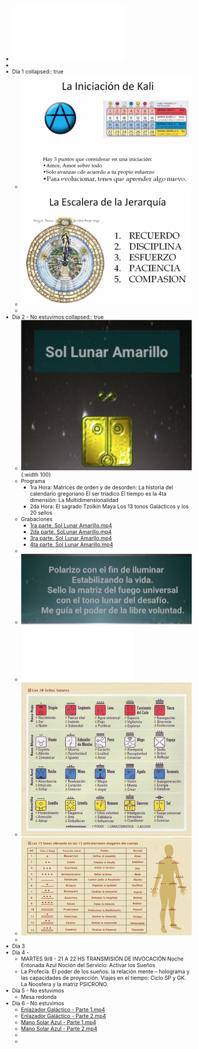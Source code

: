 - ![Programa Circulo Tormenta.pdf](../assets/Programa_Circulo_Tormenta_1659939814239_0.pdf)
-
- Día 1
  collapsed:: true
	- ![Screen Shot 2022-08-05 at 21.54.33.png](../assets/Screen_Shot_2022-08-05_at_21.54.33_1659940138285_0.png)
	- ![Screen Shot 2022-08-05 at 21.58.12.png](../assets/Screen_Shot_2022-08-05_at_21.58.12_1659940132515_0.png)
	-
- Día 2 - No estuvimos
  collapsed:: true
	- ![image.png](../assets/image_1659833498786_0.png){:width 100}
	- Programa
		- 1ra Hora:
		  Matrices de orden y de desorden:
		  La historia del calendario gregoriano
		  El ser tríadico
		  El tiempo es la 4ta dimensión:
		  La Multidimensionalidad
		- 2da Hora:
		  El sagrado Tzolkin Maya
		  Los 13 tonos Galácticos y los 20 sellos
	- Grabaciones
		- [1ra parte. Sol Lunar Amarillo.mp4](../assets/1ra_parte._Sol_Lunar_Amarillo_1659940000174_0.mp4)
		- [2da parte. SoLunar Amarillo.mp4](../assets/2da_parte._SoLunar_Amarillo_1659939996549_0.mp4)
		- [3ra parte. Sol Lunar Amarllo.mp4](../assets/3ra_parte._Sol_Lunar_Amarllo_1659939992320_0.mp4)
		- [4ta parte. Sol Lunar Amarillo.mp4](../assets/4ta_parte._Sol_Lunar_Amarillo_1659939976727_0.mp4)
	-
	- ![image.png](../assets/image_1659833486083_0.png)
	- ![Genesis del Encantamiento del Sueno.pdf](../assets/Genesis_del_Encantamiento_del_Sueno_1659833359118_0.pdf)
	- ![image.png](../assets/image_1659833316296_0.png)
	- ![image.png](../assets/image_1659833799959_0.png)
	-
- Día 3
- Día 4 -
	- MARTES 9/8 - 21 A 22 HS
	  TRANSMISIÓN DE INVOCACIÓN
	  Noche Entonada Azul
	  Noción del Servicio:
	  Activar  los Sueños
	- La Profecía. 
	  El poder de los sueños: 
	  la relación mente – holograma y las capacidades de proyección. 
	  Viajes en el tiempo: Ciclo SP y GK.
	  La Noosfera y la matriz PSICRONO.
- Día 5 - No estuvimos
	- Mesa redonda
- Día 6 - No estuvimos
	- [Enlazador Galáctico - Parte 1.mp4](../assets/Enlazador_Galáctico_-_Parte_1_1660449023681_0.mp4)
	- [Enlazador Galáctico - Parte 2.mp4](../assets/Enlazador_Galáctico_-_Parte_2_1660449031197_0.mp4)
	- [Mano Solar Azul - Parte 1.mp4](../assets/Mano_Solar_Azul_-_Parte_1_1660449043416_0.mp4)
	- [Mano Solar Azul - Parte 2.mp4](../assets/Mano_Solar_Azul_-_Parte_2_1660449036524_0.mp4)
	-
	-